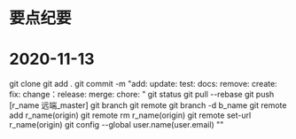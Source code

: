# 要点纪要

# 2020-11-13
git clone 
git add .
git commit -m "add: update: test: docs: remove: create: fix: change：release: merge: chore: "
git status 
git pull --rebase
git push [r_name 远端_master]
git branch 
git remote
git branch -d b_name
git remote add r_name(origin) <remote-url>
git remote rm  r_name(origin)
git remote set-url r_name(origin) <remote-url>
git config --global user.name(user.email) ""